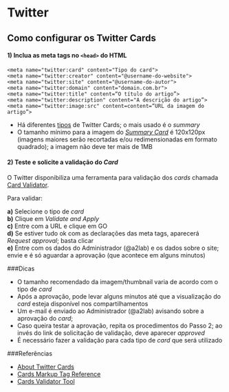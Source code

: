 # Twitter

## Como configurar os Twitter Cards
#### 1) Inclua as meta tags no ```<head>``` do HTML

    <meta name="twitter:card" content="Tipo do card"> 
    <meta name="twitter:creator" content="@username-do-website">
    <meta name="twitter:site" content="@username-do-autor">
    <meta name="twitter:domain" content="domain.com.br">
    <meta name="twitter:title" content=“O título do artigo”>
    <meta name="twitter:description" content="A descrição do artigo”>
    <meta name="twitter:image:src" content=content=“URL da imagem do artigo”>

* Há diferentes [tipos](https://dev.twitter.com/docs/cards#cards) de Twitter Cards; o mais usado é o _summary_
* O tamanho mínimo para a imagem do [_Summary Card_](https://dev.twitter.com/docs/cards/types/summary-card) é 120x120px (imagens maiores serão recortadas e/ou redimensionadas em formato quadrado); a imagem não deve ter mais de 1MB 

#### 2) Teste e solicite a validação do _Card_

O Twitter disponibiliza uma ferramenta para validação dos _cards_ chamada [Card Validator](https://dev.twitter.com/docs/cards/validation/validator). 

Para validar:

**a)** Selecione o tipo de _card_ <br>
**b)** Clique em _Validate and Apply_ <br>
**c)** Entre com a URL e clique em GO <br>
**d)** Se estiver tudo ok com as declarações das meta tags, aparecerá _Request approval_; basta clicar<br>
**e)** Entre com os dados do Administrador (@a2lab) e os dados sobre o site; envie e é só aguardar a aprovação (que acontece em alguns minutos)

###Dicas
* O tamanho recomendado da imagem/thumbnail varia de acordo com o tipo de _card_
* Após a aprovação, pode levar alguns minutos até que a visualização do _card_ esteja disponível nos compartilhamentos
* Um e-mail é enviado ao Administrador (@a2lab) avisando sobre a aprovação do _card_; 
* Caso queira testar a aprovação, repita os procedimentos do Passo 2; ao invés do link de solicitação de validação, deve aparecer _approved_
* É necessário fazer a validação para cada tipo de _card_ que será utilizado

###Referências

* [About Twitter Cards](https://dev.twitter.com/docs/cards)
* [Cards Markup Tag Reference](https://dev.twitter.com/docs/cards/markup-reference)
* [Cards Validator Tool](https://dev.twitter.com/docs/cards/validation/validator)
